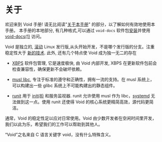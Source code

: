 # 关于

欢迎来到 Void 手册! 请无比阅读"[关于本手册](./about-this-handbook.md)" 的部分，以了解如何有效地使用本手册。
本手册的本地部分, 有几种格式,可以通过 `void-docs` 软件包[安装](../xbps/index.md)并使用 [void-docs(1)](https://man.voidlinux.org/void-docs.1) 访问。

Void 是独立的, [滚动](https://en.wikipedia.org/wiki/Rolling_release) Linux 发行版,从头开始开发，不是哪个发行版的分支。注重稳定性大于
[新的技术](https://en.wikipedia.org/wiki/Bleeding_edge_technology). 此外, 还有几个特点使 Void 成为独一无二的存在
 
-  [XBPS](https://github.com/void-linux/xbps) 软件包管理, 它是速度极快, 由 Void 内部开发, XBPS 在更新软件包前会检查兼容性，确保更新不会破坏依赖。
-  [musl libc](https://musl.libc.org/), 专注于标准的遵守和正确性，拥有一流的支持。在 musl 系统上，可以构建出一些 glibc 系统上不可能构建出的静态组件。
   
- [runit](../config/services/index.md) 用于
   [init(8)](https://man.voidlinux.org/init.8) 和服务监视器. runit 允许使用 musl 作为 libc，[systemd](https://www.freedesktop.org/wiki/Software/systemd/) 无法做到这一点。使用 runit 还使得 Void 的核心系统更精简高效，源代码更简洁。

通常，Void 的稳定性足以应对日常使用。Void 由少数开发者在空闲时间里开发，我们以此为乐，希望我们的工作可以帮助到其他人。

“Void”之名来自 C 语言关键字 void，没有什么特殊含义。
